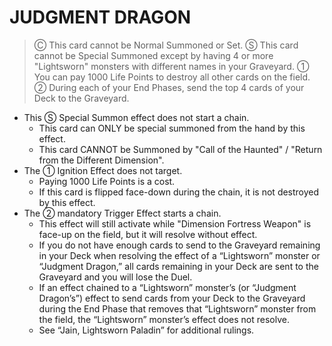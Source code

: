 
# JUDGMENT DRAGON  
> Ⓒ This card cannot be Normal Summoned or Set. Ⓢ This card cannot be Special Summoned except by having 4 or more "Lightsworn" monsters with different names in your Graveyard. ① You can pay 1000 Life Points to destroy all other cards on the field. ② During each of your End Phases, send the top 4 cards of your Deck to the Graveyard.

*   This Ⓢ Special Summon effect does not start a chain.
    *   This card can ONLY be special summoned from the hand by this effect.
    *   This card CANNOT be Summoned by "Call of the Haunted" / "Return from the Different Dimension".
*   The ① Ignition Effect does not target.
    *   Paying 1000 Life Points is a cost.
    *   If this card is flipped face-down during the chain, it is not destroyed by this effect.
*   The ② mandatory Trigger Effect starts a chain.
    *   This effect will still activate while "Dimension Fortress Weapon" is face-up on the field, but it will resolve without effect.
    *   If you do not have enough cards to send to the Graveyard remaining in your Deck when resolving the effect of a “Lightsworn” monster or “Judgment Dragon,” all cards remaining in your Deck are sent to the Graveyard and you will lose the Duel.
    *   If an effect chained to a “Lightsworn” monster’s (or “Judgment Dragon’s”) effect to send cards from your Deck to the Graveyard during the End Phase that removes that “Lightsworn” monster from the field, the “Lightsworn” monster’s effect does not resolve.
    *   See “Jain, Lightsworn Paladin” for additional rulings.

  